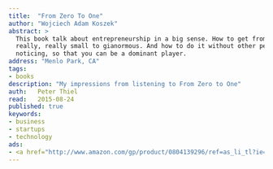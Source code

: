 ```yaml
---
title:	"From Zero To One"
author: "Wojciech Adam Koszek"
abstract: >
  This book talk about entrepreneurship in a big sense. How to get from
  really, really small to gianormous. And how to do it without other people
  noticing, so that you can be a dominant player.
address: "Menlo Park, CA"
tags:
- books
description: "My impressions from listening to From Zero to One"
auth:	Peter Thiel
read:	2015-08-24
published: true
keywords:
- business
- startups
- technology
ads:
- <a href="http://www.amazon.com/gp/product/0804139296/ref=as_li_tl?ie=UTF8&camp=1789&creative=390957&creativeASIN=0804139296&linkCode=as2&tag=wkoszek08-20&linkId=BT3CVYUSJWXENDLV"><img border="0" src="http://ws-na.amazon-adsystem.com/widgets/q?_encoding=UTF8&ASIN=0804139296&Format=_SL160_&ID=AsinImage&MarketPlace=US&ServiceVersion=20070822&WS=1&tag=wkoszek08-20" ></a><img src="http://ir-na.amazon-adsystem.com/e/ir?t=wkoszek08-20&l=as2&o=1&a=0804139296" width="1" height="1" border="0" alt="" style="border:none !important; margin:0px !important;" />
---
```



